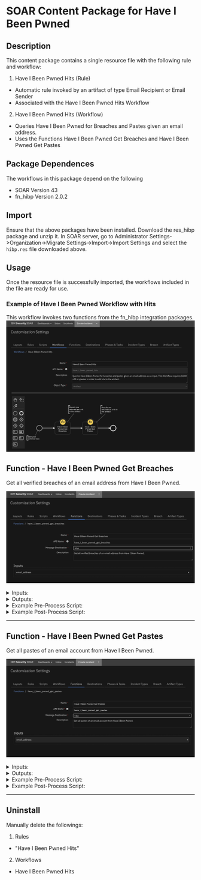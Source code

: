 # SOAR Content Package for Have I Been Pwned

## Description

This content package contains a single resource file with the following rule and workflow:

1. Have I Been Pwned Hits (Rule)
- Automatic rule invoked by an artifact of type Email Recipient or Email Sender 
- Associated with the Have I Been Pwned Hits Workflow
2. Have I Been Pwned Hits (Workflow)
- Queries Have I Been Pwned for Breaches and Pastes given an email address.
- Uses the Functions Have I Been Pwned Get Breaches and Have I Been Pwned Get Pastes


## Package Dependences
The workflows in this package depend on the following
- SOAR Version 43
- fn_hibp Version 2.0.2


## Import
Ensure that the above packages have been installed.
Download the res_hibp package and unzip it. 
In SOAR server, go to Administrator Settings->Organization->Migrate Settings->Import->Import Settings 
and select the `hibp.res` file downloaded above.

## Usage
Once the resource file is successfully imported, the workflows included in the file are ready for use.


### Example of Have I Been Pwned Workflow with Hits
This workflow invokes two functions from the fn_hibp integration packages.
![Workflow1](./screenshots/main.png)


## Function - Have I Been Pwned Get Breaches
Get all verified breaches of an email address from Have I Been Pwned.

 ![screenshot: fn-have-i-been-pwned-get-breaches ](./screenshots/fn-have-i-been-pwned-get-breaches.png)

<details><summary>Inputs:</summary>
<p>

| Name | Type | Required | Example | Tooltip |
| ---- | :--: | :------: | ------- | ------- |
| `email_address` | `text` | No | `test@example.com` | - |

</p>
</details>

<details><summary>Outputs:</summary>
<p>

> **NOTE:** This example might be in JSON format, but `results` is a Python Dictionary on the SOAR platform.

```python
results = {
  "content": {
    "Breaches": [
      {
        "AddedDate": "2015-10-26T23:35:45Z",
        "BreachDate": "2015-03-01",
        "DataClasses": [
          "Email addresses",
          "IP addresses",
          "Names",
          "Passwords"
        ],
        "Description": "In approximately March 2015, the free web hosting provider \u003ca href=\"http://www.troyhunt.com/2015/10/breaches-traders-plain-text-passwords.html\" target=\"_blank\" rel=\"noopener\"\u003e000webhost suffered a major data breach\u003c/a\u003e that exposed almost 15 million customer records. The data was sold and traded before 000webhost was alerted in October. The breach included names, email addresses and plain text passwords.",
        "Domain": "000webhost.com",
        "IsFabricated": false,
        "IsMalware": false,
        "IsRetired": false,
        "IsSensitive": false,
        "IsSpamList": false,
        "IsVerified": true,
        "LogoPath": "https://haveibeenpwned.com/Content/Images/PwnedLogos/000webhost.png",
        "ModifiedDate": "2017-12-10T21:44:27Z",
        "Name": "000webhost",
        "PwnCount": 14936670,
        "Title": "000webhost"
      },
      {
        "AddedDate": "2018-02-26T10:06:02Z",
        "BreachDate": "2018-02-19",
        "DataClasses": [
          "Email addresses",
          "Passwords"
        ],
        "Description": "In February 2018, \u003ca href=\"https://www.troyhunt.com/ive-just-added-2844-new-data-breaches-with-80m-records-to-have-i-been-pwned/\" target=\"_blank\" rel=\"noopener\"\u003ea massive collection of almost 3,000 alleged data breaches was found online\u003c/a\u003e. Whilst some of the data had previously been seen in Have I Been Pwned, 2,844 of the files consisting of more than 80 million unique email addresses had not previously been seen. Each file contained both an email address and plain text password and were consequently loaded as a single \u0026quot;unverified\u0026quot; data breach.",
        "Domain": "",
        "IsFabricated": false,
        "IsMalware": false,
        "IsRetired": false,
        "IsSensitive": false,
        "IsSpamList": false,
        "IsVerified": false,
        "LogoPath": "https://haveibeenpwned.com/Content/Images/PwnedLogos/List.png",
        "ModifiedDate": "2018-02-26T10:06:02Z",
        "Name": "2844Breaches",
        "PwnCount": 80115532,
        "Title": "2,844 Separate Data Breaches"
      },
      {
        "AddedDate": "2019-03-21T18:50:00Z",
        "BreachDate": "2018-07-01",
        "DataClasses": [
          "Email addresses",
          "Genders",
          "Geographic locations",
          "IP addresses",
          "Names",
          "Passwords"
        ],
        "Description": "In July 2018, the health and fitness service \u003ca href=\"https://8fit.zendesk.com/hc/en-us/articles/360017746394-Notice\" target=\"_blank\" rel=\"noopener\"\u003e8fit suffered a data breach\u003c/a\u003e. The data subsequently appeared for sale on a dark web marketplace in February 2019 and included over 15M unique email addresses alongside names, genders, IP addresses and passwords stored as bcrypt hashes. The data was provided to HIBP by \u003ca href=\"https://dehashed.com/\" target=\"_blank\" rel=\"noopener\"\u003edehashed.com\u003c/a\u003e.",
        "Domain": "8fit.com",
        "IsFabricated": false,
        "IsMalware": false,
        "IsRetired": false,
        "IsSensitive": false,
        "IsSpamList": false,
        "IsVerified": true,
        "LogoPath": "https://haveibeenpwned.com/Content/Images/PwnedLogos/8fit.png",
        "ModifiedDate": "2019-03-21T18:50:00Z",
        "Name": "8fit",
        "PwnCount": 15025407,
        "Title": "8fit"
      },
      {
        "AddedDate": "2018-02-16T07:09:30Z",
        "BreachDate": "2017-06-27",
        "DataClasses": [
          "Email addresses",
          "Passwords"
        ],
        "Description": "In June 2017, the online playlists service known as \u003ca href=\"https://blog.8tracks.com/2017/06/27/password-security-alert/\" target=\"_blank\" rel=\"noopener\"\u003e8Tracks suffered a data breach\u003c/a\u003e which impacted 18 million accounts. In their disclosure, 8Tracks advised that \u0026quot;the vector for the attack was an employee\u2019s GitHub account, which was not secured using two-factor authentication\u0026quot;. Salted SHA-1 password hashes for users who \u003cem\u003edidn\u0027t\u003c/em\u003e sign up with either Google or Facebook authentication were also included. The data was provided to HIBP by whitehat security researcher and data analyst Adam Davies and contained almost 8 million unique email addresses. The complete set of 18M records was later provided by JimScott.Sec@protonmail.com and updated in HIBP accordingly.",
        "Domain": "8tracks.com",
        "IsFabricated": false,
        "IsMalware": false,
        "IsRetired": false,
        "IsSensitive": false,
        "IsSpamList": false,
        "IsVerified": true,
        "LogoPath": "https://haveibeenpwned.com/Content/Images/PwnedLogos/8tracks.png",
        "ModifiedDate": "2019-08-25T08:52:21Z",
        "Name": "8tracks",
        "PwnCount": 17979961,
        "Title": "8tracks"
      }
  },
  "inputs": {
    "email_address": "test@email.com"
  },
  "metrics": {
    "execution_time_ms": 302,
    "host": "My Host",
    "package": "unknown",
    "package_version": "unknown",
    "timestamp": "2022-04-27 16:43:44",
    "version": "1.0"
  },
  "raw": "",
  "reason": null,
  "success": true,
  "version": "1.0"
}
```

</p>
</details>

<details><summary>Example Pre-Process Script:</summary>
<p>

```python
inputs.email_address = artifact.value
```

</p>
</details>

<details><summary>Example Post-Process Script:</summary>
<p>

```python
if results.success:
  if results.content:
    hit = []
    resp_data = results.content
    resp_dict = resp_data["Breaches"]
    dict_string = ""
    for breach in resp_dict:
        for dict_key, dict_value in breach.items():
          temp = ""
          aKey = str(dict_key)
          aValue = str(dict_value)
          temp = u"{}: {}".format(aKey, aValue)
          dict_string += temp
          dict_string += " || "
    hit = [
      {
        "name": "Number of Breached Sites", 
        "type": "number",
        "value": "{}".format(len(resp_data))
      },
      {
        "name": "Breached Sites", 
        "type": "string",
        "value": dict_string
      }
    ]
    artifact.addHit("HIBP Function hits added", hit)
else:
  incident.addNote("Have I Been Pwned has failed: {}".format(results.reason))

```

</p>
</details>

---
## Function - Have I Been Pwned Get Pastes
Get all pastes of an email account from Have I Been Pwned.

 ![screenshot: fn-have-i-been-pwned-get-pastes ](./screenshots/fn-have-i-been-pwned-get-pastes.png)

<details><summary>Inputs:</summary>
<p>

| Name | Type | Required | Example | Tooltip |
| ---- | :--: | :------: | ------- | ------- |
| `email_address` | `text` | No | `test@example.com` | - |

</p>
</details>

<details><summary>Outputs:</summary>
<p>

> **NOTE:** This example might be in JSON format, but `results` is a Python Dictionary on the SOAR platform.

```python
results = {
  "content": {
    "Pastes": [
      {
        "Date": null,
        "EmailCount": 9893,
        "Id": "http://siph0n.in/exploits.php?id=3670",
        "Source": "AdHocUrl",
        "Title": "siph0n.in"
      },
      {
        "Date": null,
        "EmailCount": 12002,
        "Id": "http://siph0n.in/exploits.php?id=3892",
        "Source": "AdHocUrl",
        "Title": "siph0n.in"
      },
      {
        "Date": null,
        "EmailCount": 99791,
        "Id": "http://siph0n.in/exploits.php?id=4680",
        "Source": "AdHocUrl",
        "Title": "remotestaff.com.au"
      },
      {
        "Date": null,
        "EmailCount": 104720,
        "Id": "https://a.pomf.cat/dioeav.txt",
        "Source": "AdHocUrl",
        "Title": "a.pomf.cat"
      }
    ]
  },
  "inputs": {
    "email_address": "test@email.com"
  },
  "metrics": {
    "execution_time_ms": 669,
    "host": "My Host",
    "package": "unknown",
    "package_version": "unknown",
    "timestamp": "2022-04-27 16:43:48",
    "version": "1.0"
  },
  "raw": "",
  "reason": null,
  "success": true,
  "version": "1.0"
}
```

</p>
</details>

<details><summary>Example Pre-Process Script:</summary>
<p>

```python
inputs.email_address = artifact.value
```

</p>
</details>

<details><summary>Example Post-Process Script:</summary>
<p>

```python
if results.success:
  if results.content:
    hit = []
    resp_data = results.content
    resp_dict = resp_data["Pastes"]
    dict_string = ""
    for paste in resp_dict:
      for dict_key, dict_value in paste.items():
        temp = ""
        aKey = str(dict_key)
        aValue = str(dict_value)
        temp = u"{}: {} ; ".format(aKey, aValue)
        dict_string += temp
      dict_string += " || "
    hit = [
      {
        "name": "Pastes", 
        "type": "string",
        "value": dict_string,
      }
    ]
    artifact.addHit("HIBP Function hits added", hit)
else:
  incident.addNote(u"Have I Been Pwned has failed: {}".format(results.reason))

    
```

</p>
</details>

---






## Uninstall
Manually delete the followings:
1. Rules
- "Have I Been Pwned Hits"
2. Workflows
- Have I Been Pwned Hits




